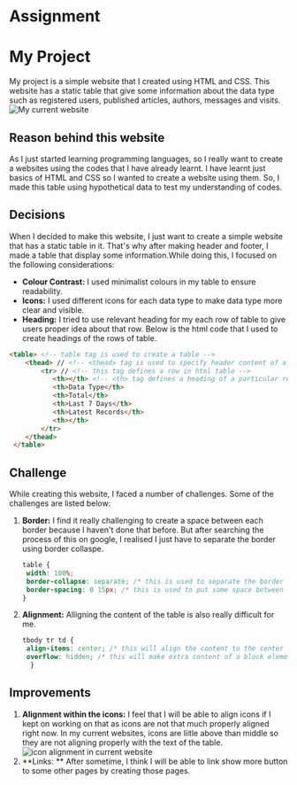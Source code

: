 # Assignment 
# My Project
My project is a simple website that I created using HTML and CSS. This website has a static table that give some information about the data type such as registered users, published articles, authors, messages and visits. 
![My current website]( )
## Reason behind this website
As I just started learning programming languages, so I really want to create a websites using the codes that I have already learnt. I have learnt just basics of HTML and CSS so I wanted to create a website using them. So, I made this table using hypothetical data to test my understanding of codes.
## Decisions
When I decided to make this website, I just want to create a simple website that has a static table in it. That's why after making header and footer, I made a table that display some information.While doing this, I focused on the following considerations:
- **Colour Contrast:** I used minimalist colours in my table to ensure readability.
- **Icons:** I used different icons for each data type to make data type more clear and visible.
- **Heading:** I tried to use relevant heading for my each row of table to give users proper idea about that row. Below is the html code that I used to create headings of the rows of table.
``` html
<table> <!-- table tag is used to create a table -->
    <thead> // <!-- <thead> tag is used to specify header content of a table -->
        <tr> // <!-- this tag defines a row in html table -->
           <th></th> <!-- <th> tag defines a heading of a particular row -->
           <th>Data Type</th>
           <th>Total</th>
           <th>Last 7 Days</th>
           <th>Latest Records</th>
           <th></th>
        </tr>
    </thead>            
 </table>
```
## Challenge
While creating this website, I faced a number of challenges. Some of the challenges are listed below:
1. **Border:** I find it really challenging to create a space between each border because I haven't done that before. But after searching the process of this on google, I realised I just have to separate the border using border collaspe.
     ```css
     table {
      width: 100%;
      border-collapse: separate; /* this is used to separate the border */
      border-spacing: 0 15px; /* this is used to put some space between each border */
     }
      ```
2. **Alignment:** Alligning the content of the table is also really difficult for me.
   ```css
   tbody tr td {
    align-items: center; /* this will align the content to the center of the row cell */
    overflow: hidden; /* this will make extra content of a block element invisible */
     }
   ```
## Improvements
1. **Alignment within the icons:** I feel that I will be able to align icons if I kept on working on that as icons are not that much properly aligned right now. In my current websites, icons are liitle above than middle so they are not aligning properly with the text of the table.
![ icon alignment in current website ]( )
3. **Links: ** After sometime, I think I will be able to link show more button to some other pages by creating those pages. 


